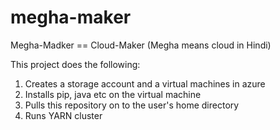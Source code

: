 megha-maker
==============

Megha-Madker == Cloud-Maker (Megha means cloud in Hindi)

This project does the following:

1. Creates a storage account and a virtual machines in azure
2. Installs pip, java etc on the virtual machine
3. Pulls this repository on to the user's home directory
4. Runs YARN cluster
